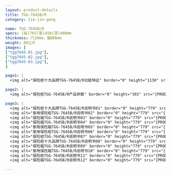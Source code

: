 ```yaml
---
layout: product-details
title: TGG-7645B/R
category: tie-jin-gang

name: TGG-7645B/R
specs: (高)765(宽)450(深)400mm
thickness: 门10mm，箱体6mm
weight: 89公斤
images: [
["tgg7645-01.jpg"],
["tgg7645-02.jpg"],
["tgg7645-03.jpg"],
]

page1: |
  <img alt="保险柜十大品牌TGG-7645B/R功能特征" border="0" height="1130" src="{PRODUCT_IMAGES}products/tgg-gn.jpg" width="538" />

page2: |
  <img alt="保险柜TGG-7645B/R产品参数" border="0" height="303" src="{PRODUCT_IMAGES}products/tgg-cpcs.jpg" width="538" />

page3: |
  <img alt="保险柜十大品牌TGG-7645B/R说明书01" border="0" height="779" src="{PRODUCT_IMAGES}products/tgg-sm01.jpg" width="528" /><br />
  <img alt="家用保险柜TGG-7645B/R说明书02" border="0" height="779" src="{PRODUCT_IMAGES}products/tgg-sm02.jpg" width="528" /><br />
  <img alt="保险箱TGG-7645B/R说明书03" border="0" height="779" src="{PRODUCT_IMAGES}products/tgg-sm03.jpg" width="528" /><br />
  <img alt="保险箱TGG-7645B/R说明书04" border="0" height="779" src="{PRODUCT_IMAGES}products/tgg-sm04.jpg" width="528" /><br />
  <img alt="家用保险箱TGG-7645B/R说明书05" border="0" height="779" src="{PRODUCT_IMAGES}products/tgg-sm05.jpg" width="528" /><br />
  <img alt="家用保险柜TGG-7645B/R说明书06" border="0" height="779" src="{PRODUCT_IMAGES}products/tgg-sm06.jpg" width="528" /><br />
  <img alt="保险柜TGG-7645B/R说明书07" border="0" height="779" src="{PRODUCT_IMAGES}products/tgg-sm07.jpg" width="528" /><br />
  <img alt="保险柜十大品牌TGG-7645B/R说明书08" border="0" height="779" src="{PRODUCT_IMAGES}products/tgg-sm08.jpg" width="528" /><br />
  <img alt="保险箱TGG-7645B/R说明书09" border="0" height="779" src="{PRODUCT_IMAGES}products/tgg-sm09.jpg" width="528" /><br />
  <img alt="家用保险箱TGG-7645B/R说明书10" border="0" height="779" src="{PRODUCT_IMAGES}products/tgg-sm10.jpg" width="528" /><br />
  <img alt="保险柜TGG-7645B/R说明书11" border="0" height="779" src="{PRODUCT_IMAGES}products/tgg-sm11.jpg" width="528" /><br />
  <img alt="保险箱TGG-7645B/R说明书12" border="0" height="779" src="{PRODUCT_IMAGES}products/tgg-sm12.jpg" width="528" />

---
```

